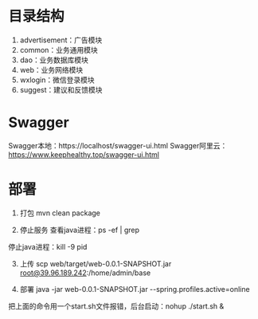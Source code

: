 # 目录结构
1. advertisement：广告模块
2. common：业务通用模块
3. dao：业务数据库模块
4. web：业务网络模块
5. wxlogin：微信登录模块
6. suggest：建议和反馈模块

# Swagger
Swagger本地：https://localhost/swagger-ui.html
Swagger阿里云：https://www.keephealthy.top/swagger-ui.html

# 部署

1. 打包
mvn clean package

2. 停止服务
查看java进程：ps -ef | grep

停止java进程：kill -9 pid

3. 上传
scp web/target/web-0.0.1-SNAPSHOT.jar root@39.96.189.242:/home/admin/base

4. 部署
java -jar web-0.0.1-SNAPSHOT.jar --spring.profiles.active=online

把上面的命令用一个start.sh文件报错，后台启动：nohup ./start.sh &